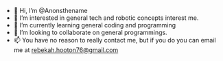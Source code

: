 - 👋 Hi, I’m @Anonsthename
- 👀 I’m interested in general tech and robotic concepts interest me.
- 🌱 I’m currently learning general coding and programming
- 💞️ I’m looking to collaborate on general programmings.
- 📫 You have no reason to really contact me, but if you do you can email me at rebekah.hooton76@gmail.com

<!---
Anonsthename/Anonsthename is a ✨ special ✨ repository because its `README.md` (this file) appears on your GitHub profile.
You can click the Preview link to take a look at your changes.
--->
